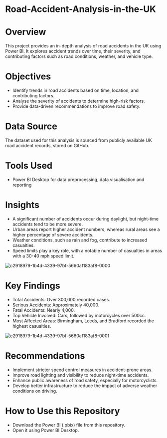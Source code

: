 # Road-Accident-Analysis-in-the-UK

# Overview

This project provides an in-depth analysis of road accidents in the UK using Power BI. It explores accident trends over time, their severity, and contributing factors such as road conditions, weather, and vehicle type.

# Objectives

- Identify trends in road accidents based on time, location, and contributing factors.
- Analyse the severity of accidents to determine high-risk factors.
- Provide data-driven recommendations to improve road safety.

# Data Source

The dataset used for this analysis is sourced from publicly available UK road accident records, stored on GitHub.

# Tools Used

- Power BI Desktop for data preprocessing, data visualisation and reporting

# Insights

- A significant number of accidents occur during daylight, but night-time accidents tend to be more severe.
- Urban areas report higher accident numbers, whereas rural areas see a higher percentage of severe accidents.
- Weather conditions, such as rain and fog, contribute to increased casualties.
- Speed limits play a key role, with a notable number of casualties in areas with a 30-40 mph speed limit.

![c2918979-1b4d-4339-97bf-5660af183af8-0000](https://github.com/user-attachments/assets/9308811b-d4fa-41a5-b81b-5ee20fb1eda3)


# Key Findings

- Total Accidents: Over 300,000 recorded cases.
- Serious Accidents: Approximately 40,000.
- Fatal Accidents: Nearly 4,000.
- Top Vehicle Involved: Cars, followed by motorcycles over 500cc.
- Most Affected Areas: Birmingham, Leeds, and Bradford recorded the highest casualties.

![c2918979-1b4d-4339-97bf-5660af183af8-0001](https://github.com/user-attachments/assets/50a91c1d-8c54-4061-9935-f06ac9f853d2)


# Recommendations

- Implement stricter speed control measures in accident-prone areas.
- Improve road lighting and visibility to reduce night-time accidents.
- Enhance public awareness of road safety, especially for motorcyclists.
- Develop better infrastructure to reduce the impact of adverse weather conditions on driving.

# How to Use this Repository

- Download the Power BI (.pbix) file from this repository.
- Open it using Power BI Desktop.
